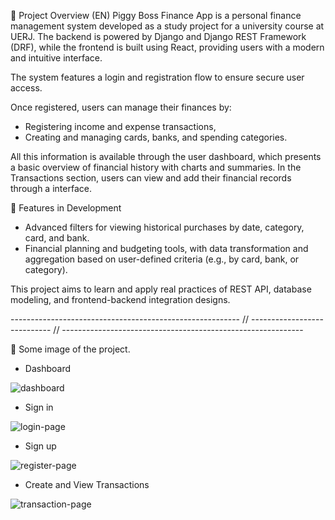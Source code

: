 📌 Project Overview (EN)
Piggy Boss Finance App is a personal finance management system developed as a study project for a university course at UERJ. The backend is powered by Django and Django REST Framework (DRF), while the frontend is built using React, providing users with a modern and intuitive interface.

The system features a login and registration flow to ensure secure user access.


Once registered, users can manage their finances by:

- Registering income and expense transactions,
- Creating and managing cards, banks, and spending categories.

All this information is available through the user dashboard, which presents a basic overview of financial history with charts and summaries.
In the Transactions section, users can view and add their financial records through a interface.

🚧 Features in Development
- Advanced filters for viewing historical purchases by date, category, card, and bank.
- Financial planning and budgeting tools, with data transformation and aggregation based on user-defined criteria (e.g., by card, bank, or category).


This project aims to learn and apply real practices of REST API, database modeling, and frontend-backend integration designs.

--------------------------------------------------------- // ---------------------------- // ------------------------------------------------------------

📸 Some image of the project.

- Dashboard

![dashboard](https://github.com/user-attachments/assets/9b697915-3164-4a3a-9e2f-a0722d961609)

- Sign in

![login-page](https://github.com/user-attachments/assets/1b318767-ea03-4ff2-9e83-7b38fe76fdeb)

- Sign up

![register-page](https://github.com/user-attachments/assets/b3c7de2e-22a3-4c79-8461-f39514e38633)

- Create and View Transactions

![transaction-page](https://github.com/user-attachments/assets/74f53fd2-6a38-4fb9-92c2-95a86dac5d4d)


